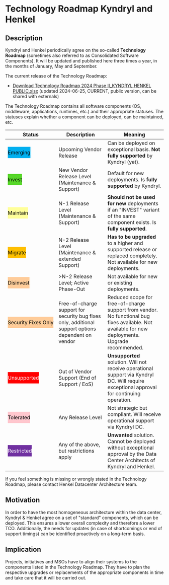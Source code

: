 # Technology Roadmap Kyndryl and Henkel

## Description

Kyndryl and Henkel periodically agree on the so-called **Technology Roadmap** (sometimes also referred to as Consolidated Software Components). It will be updated and published here three times a year, in the months of January, May and September.

The current release of the Technology Roadmap:

* [Download Technology Roadmap 2024 Phase II_KYNDRYL HENKEL PUBLIC.xlsx](../files/Technology_Roadmap_2024_Phase_II_KYNDRYL_HENKEL_PUBLIC.xlsx) (updated 2024-06-25, CURRENT, public version, can be shared with externals)

The Technology Roadmap contains all software components (OS, middleware, applications, runtimes, etc.) and their appropriate statuses. The statuses explain whether a component can be deployed, can be maintained, etc.

| Status | Description | Meaning |
| --- | --- | --- |
| <mark style="padding: 0.5em 0em; background-color: #00b0f0;">Emerging</mark> | Upcoming Vendor Release | ​Can be deployed on exceptional basis. **Not fully supported** by Kyndryl (yet). | 
| <mark style="padding: 0.5em 0em; background-color: #57d729;">Invest</mark> | ​New Vendor Release Level (Maintenance & Support) | Default for new deployments. Is **fully supported** by Kyndryl. |
| <mark style="padding: 0.5em 0em; background-color: #ffff99;">​Maintain</mark> | ​N-1 Release Level (Maintenance & Support) | **​Should not be used for new** deployments if an "INVEST" variant of the same component exists. Is **fully supported**. | 
| <mark style="padding: 0.5em 0em; background-color: #ffc000;">​Migrate</mark> | ​N-2 Release Level (Maintenance & extended Support) | **​Has to be upgraded** to a higher and supported release or replaced completely. Not available for new deployments. | 
| <mark style="padding: 0.5em 0em; background-color: #ffcc99;">​Disinvest</mark> | ​&gt;N-2 Release Level; Active Phase-Out | ​Not available for new or existing deployments. | 
| <mark style="padding: 0.5em 0em; background-color: #ffcc99;">​Security&nbsp;Fixes&nbsp;Only</mark> | ​Free-of-charge support for security bug fixes only, additional support options dependent on vendor | Reduced scope for free-of-charge support from vendor. No functional bug fixes available. Not available for new deployments. Upgrade recommended. | 
| <mark style="padding: 0.5em 0em; background-color: #ff0000; color: #fff;">​Unsupported</mark> | ​Out of Vendor Support (End of Support / EoS) | **Unsupported** solution. Will not receive operational support via Kyndryl DC. Will require exceptional approval for continuing operation. | 
| <mark style="padding: 0.5em 0em; background-color: #ffc7ce;">​Tolerated</mark> | ​Any Release Level | ​Not strategic but compliant. Will receive operational support via Kyndryl DC. | 
| <mark style="padding: 0.5em 0em; background-color: #7030a0; color: #fff;">​Restricted</mark> | ​Any of the above, but restrictions apply | **​Unwanted** solution. Cannot be deployed without exceptional approval by the Data Center Architects of Kyndryl and Henkel. | 

If you feel something is missing or wrongly stated in the Technology Roadmap, please contact Henkel Datacenter Architecture team.

## Motivation

In order to have the most homogeneous architecture within the data center, Kyndryl & Henkel agree on a set of "standard" components, which can be deployed. This ensures a lower overall complexity and therefore a lower TCO.
Additionally, the needs for updates (in case of shortcomings or end of support timings) can be identified proactively on a long-term basis.

## Implication

Projects, initiatives and MSOs have to align their systems to the components listed in the Technology Roadmap.
They have to plan the respective upgrades or replacements of the appropriate components in time and take care that it will be carried out.
